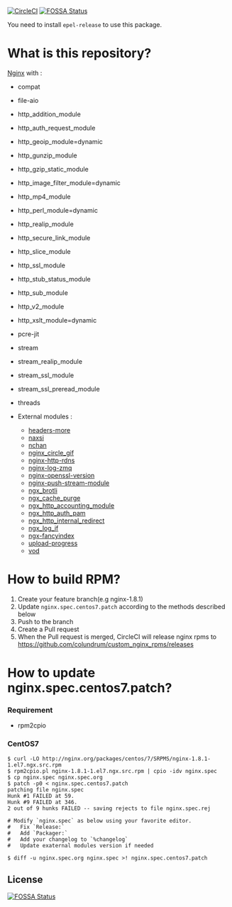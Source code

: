 [![CircleCI](https://circleci.com/gh/colundrum/custom_nginx_rpms.svg?style=svg)](https://circleci.com/gh/colundrum/custom_nginx_rpms)
[![FOSSA Status](https://app.fossa.io/api/projects/git%2Bgithub.com%2Fcolundrum%2Fcustom_nginx_rpms.svg?type=shield)](https://app.fossa.io/projects/git%2Bgithub.com%2Fcolundrum%2Fcustom_nginx_rpms?ref=badge_shield)

You need to install `epel-release` to use this package.

# What is this repository?

[Nginx](http://nginx.org) with :

- compat
- file-aio
- http_addition_module
- http_auth_request_module
- http_geoip_module=dynamic
- http_gunzip_module
- http_gzip_static_module
- http_image_filter_module=dynamic
- http_mp4_module
- http_perl_module=dynamic
- http_realip_module
- http_secure_link_module
- http_slice_module
- http_ssl_module
- http_stub_status_module
- http_sub_module
- http_v2_module
- http_xslt_module=dynamic
- pcre-jit
- stream
- stream_realip_module
- stream_ssl_module
- stream_ssl_preread_module
- threads


- External modules :
  - [headers-more](https://github.com/openresty/headers-more-nginx-module)
  - [naxsi](https://github.com/nbs-system/naxsi)
  - [nchan](https://github.com/slact/nchan)
  - [nginx_circle_gif](https://github.com/evanmiller/nginx_circle_gif)
  - [nginx-http-rdns](https://github.com/flant/nginx-http-rdns)
  - [nginx-log-zmq](https://github.com/alticelabs/nginx-log-zmq)
  - [nginx-openssl-version](https://github.com/apcera/nginx-openssl-version)
  - [nginx-push-stream-module](https://github.com/wandenberg/nginx-push-stream-module)
  - [ngx_brotli](https://github.com/google/ngx_brotli)
  - [ngx_cache_purge](https://github.com/FRiCKLE/ngx_cache_purge)
  - [ngx_http_accounting_module](https://github.com/Lax/ngx_http_accounting_module)
  - [ngx_http_auth_pam](https://github.com/sto/ngx_http_auth_pam_module)
  - [ngx_http_internal_redirect](https://github.com/flygoast/ngx_http_internal_redirect)
  - [ngx_log_if](https://github.com/cfsego/ngx_log_if)
  - [ngx-fancyindex](https://github.com/aperezdc/ngx-fancyindex)
  - [upload-progress](https://github.com/masterzen/nginx-upload-progress-module)
  - [vod](https://github.com/kaltura/nginx-vod-module)

# How to build RPM?

1. Create your feature branch(e.g nginx-1.8.1)
2. Update `nginx.spec.centos7.patch` according to the methods described below
3. Push to the branch
4. Create a Pull request
5. When the Pull request is merged, CircleCI will release nginx rpms to https://github.com/colundrum/custom_nginx_rpms/releases

# How to update nginx.spec.centos7.patch?

### Requirement

* rpm2cpio

### CentOS7

```
$ curl -LO http://nginx.org/packages/centos/7/SRPMS/nginx-1.8.1-1.el7.ngx.src.rpm
$ rpm2cpio.pl nginx-1.8.1-1.el7.ngx.src.rpm | cpio -idv nginx.spec
$ cp nginx.spec nginx.spec.org
$ patch -p0 < nginx.spec.centos7.patch
patching file nginx.spec
Hunk #1 FAILED at 59.
Hunk #9 FAILED at 346.
2 out of 9 hunks FAILED -- saving rejects to file nginx.spec.rej

# Modify `nginx.spec` as below using your favorite editor.
#   Fix `Release:`
#   Add `Packager:`
#   Add your changelog to `%changelog`
#   Update exaternal modules version if needed

$ diff -u nginx.spec.org nginx.spec >! nginx.spec.centos7.patch
```


## License
[![FOSSA Status](https://app.fossa.io/api/projects/git%2Bgithub.com%2Fcolundrum%2Fcustom_nginx_rpms.svg?type=large)](https://app.fossa.io/projects/git%2Bgithub.com%2Fcolundrum%2Fcustom_nginx_rpms?ref=badge_large)
